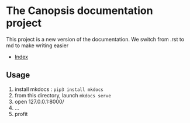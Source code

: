 # The Canopsis documentation project

This project is a new version of the documentation. We switch from .rst to md to make writing easier

 * [Index](docs/index.md)

## Usage

 1. install mkdocs : `pip3 install mkdocs`
 1. from this directory, launch `mkdocs serve` 
 1. open 127.0.0.1:8000/
 1. ...
 1.  profit
